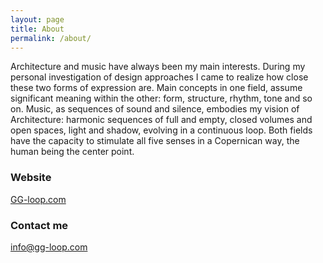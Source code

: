 ```yaml
---
layout: page
title: About
permalink: /about/
---
```


Architecture and music have always been my main interests.
During my personal investigation of design approaches I came to realize how close these two forms of expression are.
Main concepts in one field, assume significant meaning within the other: form, structure, rhythm, tone and so on. Music, as
sequences of sound and silence, embodies my vision of Architecture: harmonic sequences of full and empty, closed volumes
and open spaces, light and shadow, evolving in a continuous loop.
Both fields have the capacity to stimulate all five senses in a Copernican way, the human being the center point.

### Website

<a href="http://www.gg-loop.com/">GG-loop.com</a>


### Contact me

[info@gg-loop.com](mailto:info@gg-loop.com)
